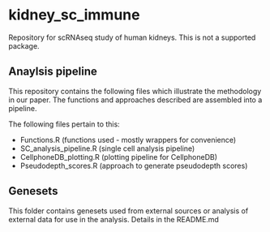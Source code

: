 # kidney_sc_immune
Repository for scRNAseq study of human kidneys.
This is not a supported package.

## Anaylsis pipeline

This repository contains the following files which illustrate the methodology in our paper.
The functions and approaches described are assembled into a pipeline.

The following files pertain to this:
* Functions.R (functions used - mostly wrappers for convenience)
* SC_analysis_pipeline.R (single cell analysis pipeline)
* CellphoneDB_plotting.R (plotting pipeline for CellphoneDB)
* Pseudodepth_scores.R (approach to generate pseudodepth scores)

## Genesets
This folder contains genesets used from external sources or analysis of external data for use in the analysis. Details in the README.md
